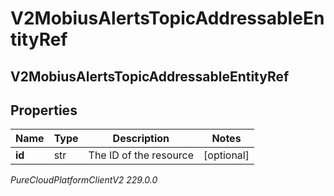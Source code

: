 # V2MobiusAlertsTopicAddressableEntityRef

## V2MobiusAlertsTopicAddressableEntityRef

## Properties

|Name | Type | Description | Notes|
|------------ | ------------- | ------------- | -------------|
| **id** | str | The ID of the resource | [optional] |



_PureCloudPlatformClientV2 229.0.0_
